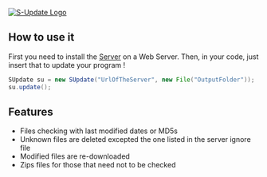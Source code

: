 [![S-Update Logo](http://theshark34.github.io/S-Update-Server/logo.png)](http://theshark34.github.io/S-Update/)

## How to use it

First you need to install the [Server](http://github.com/TheShark34/S-Update-Server) on a Web Server.
Then, in your code, just insert that to update your program !

```java
SUpdate su = new SUpdate("UrlOfTheServer", new File("OutputFolder"));
su.update();
```

## Features

* Files checking with last modified dates or MD5s
* Unknown files are deleted excepted the one listed in the server ignore file
* Modified files are re-downloaded
* Zips files for those that need not to be checked
